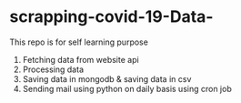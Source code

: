 # scrapping-covid-19-Data-

This repo is for self learning purpose 


1) Fetching data from website api
2) Processing data 
3) Saving data in mongodb & saving data in csv 
4) Sending mail using python on daily basis using cron job
